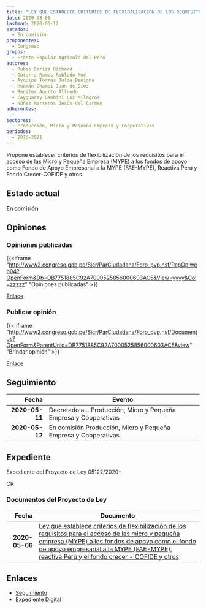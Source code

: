 ```yaml
---
title: "LEY QUE ESTABLECE CRITERIOS DE FLEXIBILIZACIÓN DE LOS REQUISITOS PARA EL ACCESO DE LA MICRO Y PEQUEÑA EMPRESA (MYPE) A LOS FONDOS DE APOYO COMO EL FONDO DE APOYO EMPRESARIAL A LA MYPE (FAE-MYPE), REACTIVA PERÚ Y EL FONDO CRECER.COFIDE Y OTROS"
date: 2020-05-06
lastmod: 2020-05-12
estados: 
  - En comisión
proponentes: 
  - Congreso
grupos: 
  - Frente Popular Agrícola del Perú
autores: 
  - Rubio Gariza Richard
  - Gutarra Ramos Robledo Noé
  - Ayquipa Torres Julia Benigna
  - Huamán Champi Juan de Dios
  - Benites Agurto Alfredo
  - Cayguaray Gambini Luz Milagros
  - Núñez Marreros Jesús del Carmen
adherentes: 
  - 
sectores: 
  - Producción, Micro y Pequeña Empresa y Cooperativas
periodos: 
  - 2016-2021
---
```


Propone establecer criterios de flexibilización de los requisitos para el acceso de las Micro y Pequeña Empresa (MYPE) a los fondos de apoyo como Fondo de Apoyo Empresarial a la MYPE (FAE-MYPE), Reactiva Perú y Fondo Crecer-COFIDE y otros.


## Estado actual

**En comisión**

## Opiniones

### Opiniones publicadas

{{<iframe "http://www2.congreso.gob.pe/Sicr/ParCiudadana/Foro_pvp.nsf/RepOpiweb04?OpenForm&Db=DB7751885C92A7000525856000603AC5&View=yyyy&Col=zzzzz" "Opiniones publicadas" >}}

[Enlace](http://www2.congreso.gob.pe/Sicr/ParCiudadana/Foro_pvp.nsf/RepOpiweb04?OpenForm&Db=DB7751885C92A7000525856000603AC5&View=yyyy&Col=zzzzz)
### Publicar opinión

{{< iframe "http://www2.congreso.gob.pe/Sicr/ParCiudadana/Foro_pvp.nsf/Documentos?OpenForm&ParentUnid=DB7751885C92A7000525856000603AC5&view" "Brindar opinión" >}}

[Enlace](http://www2.congreso.gob.pe/Sicr/ParCiudadana/Foro_pvp.nsf/Documentos?OpenForm&ParentUnid=DB7751885C92A7000525856000603AC5&view)

## Seguimiento

| Fecha | Evento |
|------:|--------|
| **2020-05-11** | Decretado a... Producción, Micro y Pequeña Empresa y Cooperativas|
| **2020-05-12** | En comisión Producción, Micro y Pequeña Empresa y Cooperativas|


## Expediente

Expediente del Proyecto de Ley 05122/2020-

CR


### Documentos del Proyecto de Ley

| Fecha | Documento |
|------:|--------|
| **2020-05-06** | [Ley que establece criterios de flexibilización de los requisitos para el acceso de las micro y pequeña empresa (MYPE) a los fondos de apoyo como el fondo de apoyo empresarial a la MYPE (FAE-MYPE), reactiva Perú y el fondo crecer - COFIDE y otros](http://www.leyes.congreso.gob.pe/Documentos/2016_2021/Proyectos_de_Ley_y_de_Resoluciones_Legislativas/PL05122_20200506.pdf) |

## Enlaces 

- [Seguimiento](http://www2.congreso.gob.pe/Sicr/TraDocEstProc/CLProLey2016.nsf/f7fff46988ca05b1052578e100829cc7/0ed39117384dc89c0525856000715d24?OpenDocument)
- [Expediente Digital](http://www2.congreso.gob.pe/Sicr/TraDocEstProc/CLProLey2016.nsf/f7fff46988ca05b1052578e100829cc7/0ed39117384dc89c0525856000715d24?OpenDocument&Click=05257FB7005EB655.eb71d0cf91d8294e05256cdf006b5706/$Body/0.1C6C)
